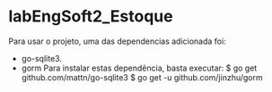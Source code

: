 # labEngSoft2_Estoque

Para usar o projeto, uma das dependencias adicionada foi:
  - go-sqlite3.
  - gorm
Para instalar estas dependência, basta executar:
  $ go get github.com/mattn/go-sqlite3
  $ go get -u github.com/jinzhu/gorm
